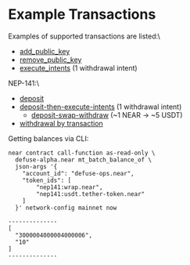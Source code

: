 # Example Transactions

Examples of supported transactions are listed:\


* [add\_public\_key](https://nearblocks.io/txns/FBTRk6jRUSW3E1SjBfYbA71DhN5xTX1yE2foy98TafrM#execution)
* [remove\_public\_key](https://nearblocks.io/txns/69XiJcRtipZ2i8bkHHgCaSAkswd8Lt6VxiJuM8dKq9qn#execution)
* [execute\_intents](https://nearblocks.io/txns/FxpbspXjRQg3gDii18ibp3w7yvbe7MWaDHQfVqVfq7xN#enhanced) (1 withdrawal intent)

NEP-141:\


* [deposit](https://nearblocks.io/txns/DWv4AkrLxnbJV6paqSFR3Tt42SdVAtunBbEi2XATdXTW#enhanced)
* [deposit-then-execute-intents](https://nearblocks.io/txns/Bn3iC9B1uUJrX59x7cfxngY1E159HspzTCyyDVwx5DMJ) (1 withdrawal intent)
  * [deposit-swap-withdraw](https://nearblocks.io/txns/BMFcWFReAzbH8okweUio2nNTuVXtMr1hXeaaNR4UhEzS) (\~1 NEAR -> \~5 USDT)
* [withdrawal by transaction](https://nearblocks.io/txns/3E8TDSLq2Xn8JZEAdbeX8NGS7Ps6f1EwLeoFxhT7YY3G#enhanced)

Getting balances via CLI:

```
near contract call-function as-read-only \
  defuse-alpha.near mt_batch_balance_of \
  json-args '{
    "account_id": "defuse-ops.near",
    "token_ids": [
        "nep141:wrap.near",
        "nep141:usdt.tether-token.near"
    ]
  }' network-config mainnet now

--------------
[
  "3000004000004000006",
  "10"
]
--------------
```

